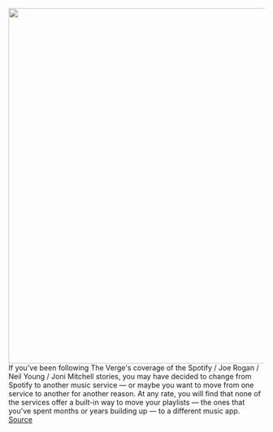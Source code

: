 <img src='https://cdn.vox-cdn.com/thumbor/GVLIczfnGlK8E08VzYWj--re-FM=/0x0:2464x1488/1200x800/filters:focal(1035x547:1429x941)/cdn.vox-cdn.com/uploads/chorus_image/image/70483391/Screen_Shot_2022_02_04_at_11.17.37_AM.0.png' width='700px' /><br/>
If you've been following The Verge's coverage of the Spotify / Joe Rogan / Neil Young / Joni Mitchell stories, you may have decided to change from Spotify to another music service — or maybe you want to move from one service to another for another reason. At any rate, you will find that none of the services offer a built-in way to move your playlists — the ones that you've spent months or years building up — to a different music app.
<a href='https://www.theverge.com/22916495/playlist-transfer-spotify-youtube-music-amazon-apple-music'> Source <a/>